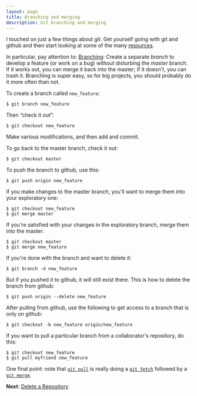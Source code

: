 ```yaml
---
layout: page
title: Branching and merging
description: Git branching and merging
---
```


I touched on just a few things about git.  Get yourself going with git and
github and then start looking at some of the many
[resources](resources.html).

In particular, pay attention to: [Branching](https://git-scm.com/book/en/Git-Branching-Basic-Branching-and-Merging):
Create a separate _branch_ to develop a feature (or work on a
bug) without disturbing the _master_ branch.  If it works out, you
can merge it back into the master; if it doesn't, you can trash it.
Branching is super easy, so for big projects, you should probably do it more
often than not.

To create a branch called `new_feature`:

    $ git branch new_feature

Then &ldquo;check it out&rdquo;:

    $ git checkout new_feature

Make various modifications, and then add and commit.

To go back to the master branch, check it out:

    $ git checkout master

To push the branch to github, use this:

    $ git push origin new_feature

If you make changes to the master branch, you'll want to merge them
into your exploratory one:

    $ git checkout new_feature
    $ git merge master

If you're satisfied with your changes in the exploratory branch, merge
them into the master:

    $ git checkout master
    $ git merge new_feature

If you're done with the branch and want to delete it:

    $ git branch -d new_feature

But if you pushed it to github, it will still exist there.  This is
how to delete the branch from github:

    $ git push origin --delete new_feature

After pulling from github, use the following to get access to a branch
that is only on github:

    $ git checkout -b new_feature origin/new_feature

If you want to pull a particular branch from a collaborator's
repository, do this:

    $ git checkout new_feature
    $ git pull myfriend new_feature

One final point: note that
[`git pull`](https://www.kernel.org/pub/software/scm/git/docs/git-pull.html)
is really doing a
[`git fetch`](https://www.kernel.org/pub/software/scm/git/docs/git-fetch.html)
followed by a
[`git merge`](https://www.kernel.org/pub/software/scm/git/docs/git-merge.html).

**Next**: [Delete a Repository](delete.html)
